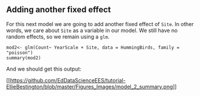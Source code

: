 ## Adding another fixed effect 

For this next model we are going to add another fixed effect of `Site`. In other words, we care about `Site` as a variable in our model. We still have no random effects, so we remain using a `glm`. 

```
mod2<- glm(Count~ YearScale + Site, data = HummingBirds, family = "poisson")
summary(mod2)
```
And we should get this output: 

[[https://github.com/EdDataScienceEES/tutorial-EllieBestington/blob/master/Figures_Images/model_2_summary.png]]


